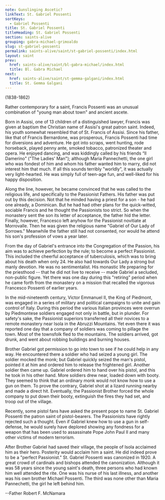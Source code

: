 ```yaml
---
note: Gunslinging Ascetic?
linkText: St. Gabriel Possenti
sortKeys:
  - Gabriel Possenti
title: St. Gabriel Possenti
titleHeading: St. Gabriel Possenti
section: saints-alive
grouping: gabra-michael-grimoaldo
slug: st-gabriel-possenti
permalink: saints-alive/saint/st-gabriel-possenti/index.html
layout: saint
prev:
  href: saints-alive/saint/bl-gabra-michael/index.html
  title: Bl. Gabra Michael
next:
  href: saints-alive/saint/st-gemma-galgani/index.html
  title: St. Gemma Galgani
---
```

(1838-1862)

Rather contemporary for a saint, Francis Possenti was an unusual combination of "young man about town" and ancient ascete.

Born in Assisi, one of 13 children of a distinguished lawyer, Francis was given at baptism the Christian name of Assisi's great patron saint. Indeed, his youth somewhat resembled that of St. Francis of Assisi. Since his father, like that of Francis Bernardone, was prosperous, Francis Possenti had time for diversions and adventure. He got into scraps, went hunting, rode horseback, played penny ante, smoked tobacco, patronized theater and opera. He enjoyed dancing, and was kiddingly called by his friends “Il Damerino" ("The Ladies' Man"); although Maria Pannechetti, the one girl who was fondest of him and whom his father wanted him to marry, did not interest him that much. If all this sounds terribly "worldly", it was actually very light-hearted. He was simply full of teen-age fun, and well-liked for his happy disposition.

Along the line, however, he became convinced that he was called to the religious life, and specifically to the Passionist Fathers. His father was put out by this decision. Not that he minded having a priest for a son - he had one already, a Dominican. But he had had other plans for the quick-witted, sociable Francis and he thought the Passionists too strict. So when the monastery sent the son its letter of acceptance, the father hid the letter. Finally, however, Francesco left anyhow for the Passionist novitiate at Morrovalle. Then he was given the religious name "Gabriel of Our Lady of Sorrows." Meanwhile the father still had not consented, nor would he attend his son's profession of vows a year later.

From the day of Gabriel's entrance into the Congregation of the Passion, his aim was to achieve perfection by the rule; to become a perfect Passionist. This included the cheerful acceptance of tuberculosis, which was to bring about his death when only 24. He also had towards Our Lady a strong but manly devotion. He was no sentimentalist. His monastic life preparing for the priesthood -- that he did not live to receive -- made Gabriel a secluded, non-public figure. Yet there was one day during this "retiring" period when he came forth from the monastery on a mission that recalled the vigorous Francesco Possenti of earlier years.

In the mid-nineteenth century, Victor Emmanuel II, the King of Piedmont, was engaged in a series of military and political campaigns to unite and gain control of Italy. During this period the various Italian provinces were overrun by Piedmontese soldiers engaged not only in battle, but in plunder. For safety's sake, the Passionist superiors transferred all their novices to a remote monastery near Isola in the Abruzzi Mountains. Yet even there it was reported one day that a company of soldiers was coming to pillage the town. Most of the townsfolk fled to the mountains. The soldiers arrived, got drunk, and went about robbing buildings and burning houses.

Brother Gabriel got permission to go into town to see if he could help in any way. He encountered there a soldier who had seized a young girl. The soldier mocked the monk; but Gabriel quickly seized the man's pistol, pointed it at him and ordered him to release the frightened girl. Another soldier then came up. Gabriel ordered him to hand over his pistol, and this he took in his other hand. More soldiers drew near, loaded down with booty. They seemed to think that an ordinary monk would not know how to use a gun on them. To prove the contrary, Gabriel shot at a lizard running nearby and made a direct hit. Eventually, the Passionist Brother forced the whole company to put down their booty, extinguish the fires they had set, and troop out of the village.

Recently, some pistol fans have asked the present pope to name St. Gabriel Possenti the patron saint of pistol-bearers. The Passionists have rightly rejected such a thought. Even if Gabriel knew how to use a gun in self-defense, he would surely have deplored showing any fondness for a weapon that has been used to assassinate Pope John Paul II and many other victims of modern terrorism.

After Brother Gabriel had saved their village, the people of Isola acclaimed him as their hero. Posterity would acclaim him a saint. He did indeed prove to be a "perfect Passionist." St. Gabriel Possenti was canonized in 1920. A great crowd of cardinals and bishops attended the canonization. Although it was 58 years since the young saint's death, three persons who had known him well attended the rite. One was his nurse of his last illness, and another was his own brother Michael Possenti. The third was none other than Maria Pannechetti, the girl he left behind him.

\--Father Robert F. McNamara